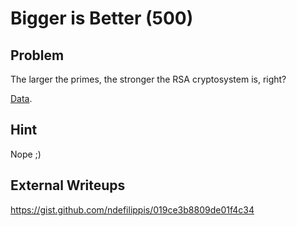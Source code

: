 # Bigger is Better (500)

## Problem

The larger the primes, the stronger the RSA cryptosystem is, right?

[Data](files/biggerisbetter.txt).

## Hint

Nope ;)

## External Writeups

https://gist.github.com/ndefilippis/019ce3b8809de01f4c34
